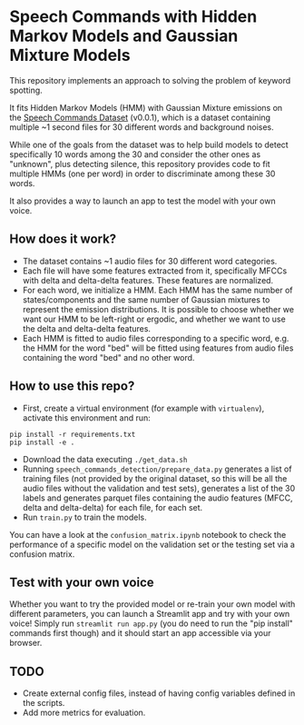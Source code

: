 # Speech Commands with Hidden Markov Models and Gaussian Mixture Models

This repository implements an approach to solving the problem of keyword spotting.

It fits Hidden Markov Models (HMM) with Gaussian Mixture emissions on the [Speech Commands Dataset](https://research.google/blog/launching-the-speech-commands-dataset/) (v0.0.1), which is a dataset containing multiple ~1 second files for 30 different words and background noises.

While one of the goals from the dataset was to help build models to detect specifically 10 words among the 30 and consider the other ones as "unknown", plus detecting silence, this repository provides code to fit multiple HMMs (one per word) in order to discriminate among these 30 words. 

It also provides a way to launch an app to test the model with your own voice.

## How does it work?

- The dataset contains ~1 audio files for 30 different word categories.
- Each file will have some features extracted from it, specifically MFCCs with delta and delta-delta features. These features are normalized.
- For each word, we initialize a HMM. Each HMM has the same number of states/components and the same number of Gaussian mixtures to represent the emission distributions. It is possible to choose whether we want our HMM to be left-right or ergodic, and whether we want to use the delta and delta-delta features.
- Each HMM is fitted to audio files corresponding to a specific word, e.g. the HMM for the word "bed" will be fitted using features from audio files containing the word "bed" and no other word.


## How to use this repo?

- First, create a virtual environment (for example with `virtualenv`), activate this environment and run:
```
pip install -r requirements.txt
pip install -e .
```
- Download the data executing `./get_data.sh`
- Running `speech_commands_detection/prepare_data.py` generates a list of training files (not provided by the original dataset, so this will be all the audio files without the validation and test sets), generates a list of the 30 labels and generates parquet files containing the audio features (MFCC, delta and delta-delta) for each file, for each set.
- Run `train.py` to train the models.

You can have a look at the `confusion_matrix.ipynb` notebook to check the performance of a specific model on the validation set or the testing set via a confusion matrix.


## Test with your own voice

Whether you want to try the provided model or re-train your own model with different parameters, you can launch a Streamlit app and try with your own voice! Simply run `streamlit run app.py` (you do need to run the "pip install" commands first though) and it should start an app accessible via your browser.


## TODO

- Create external config files, instead of having config variables defined in the scripts.
- Add more metrics for evaluation.